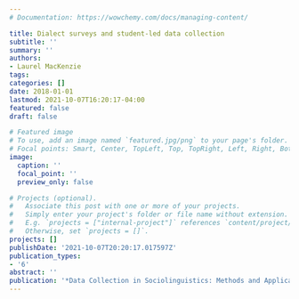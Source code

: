 ```yaml
---
# Documentation: https://wowchemy.com/docs/managing-content/

title: Dialect surveys and student-led data collection
subtitle: ''
summary: ''
authors:
- Laurel MacKenzie
tags:
categories: []
date: 2018-01-01
lastmod: 2021-10-07T16:20:17-04:00
featured: false
draft: false

# Featured image
# To use, add an image named `featured.jpg/png` to your page's folder.
# Focal points: Smart, Center, TopLeft, Top, TopRight, Left, Right, BottomLeft, Bottom, BottomRight.
image:
  caption: ''
  focal_point: ''
  preview_only: false

# Projects (optional).
#   Associate this post with one or more of your projects.
#   Simply enter your project's folder or file name without extension.
#   E.g. `projects = ["internal-project"]` references `content/project/deep-learning/index.md`.
#   Otherwise, set `projects = []`.
projects: []
publishDate: '2021-10-07T20:20:17.017597Z'
publication_types:
- '6'
abstract: ''
publication: '*Data Collection in Sociolinguistics: Methods and Applications*'
---
```


